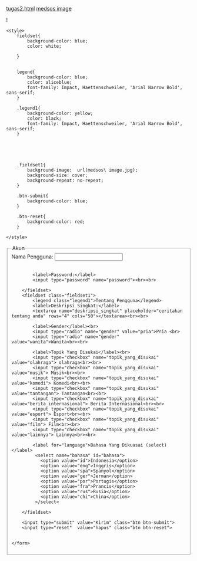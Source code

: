 [tugas2.html](https://github.com/user-attachments/files/22403902/tugas2.html)
[medsos image](https://github.com/user-attachments/assets/1e60e148-69dd-40f3-98ec-9e94442e7236)
<!DOCTYPE html>!
<html lang="id">
<head>
    <meta charset="UTF-8">
    <meta name="viewport" content="width=device-width, initial-scale=1.0">
    <title>Daftar Akun Media Sosial</title>

    <style>
        fieldset{
            background-color: blue;
            color: white;

        }


        legend{
            background-color: blue;
            color: aliceblue;
            font-family: Impact, Haettenschweiler, 'Arial Narrow Bold', sans-serif;
        }

        .legend1{
            background-color: yellow;
            color: black;
            font-family: Impact, Haettenschweiler, 'Arial Narrow Bold', sans-serif;
        }



        

        .fieldset1{
            background-image:  url(medsos\ image.jpg);
            background-size: cover;
            background-repeat: no-repeat;
        }

        .btn-submit{
            background-color: blue;
        }

        .btn-reset{
            background-color: red;
        }
        
    </style> 
</head>
<body>
    <form action="a" >
        <fieldset>
            <legend>Akun</legend>
            <label>Nama Pengguna:</label>
            <input type="text" name="nama"><br><br>
            
            <label>Password:</label>
            <input type="password" name="password"><br><br>

        </fieldset>
        <fieldset class="fieldset1">
            <legend class="legend1">Tentang Pengguna</legend>
            <label>Deskripsi Singkat:</label>
            <textarea name="deskripsi_singkat" placeholder="ceritakan tentang anda" rows="4" cols="50"></textarea><br><br>

            <label>Gender</label><br>
            <input type="radio" name="gender" value="pria">Pria <br>
            <input type="radio" name="gender" value="wanita">Wanita<br><br>

            <label>Topik Yang Disukai</label><br>
            <input type="checkbox" name="topik_yang_disukai" value="olahraga"> olahraga<br><br>
            <input type="checkbox" name="topik_yang_disukai" value="musik"> Musik<br><br>
            <input type="checkbox" name="topik_yang_disukai" value="komedi"> Komedi<br><br>
            <input type="checkbox" name="topik_yang_disukai" value="tantangan"> Tantangan<br><br>
            <input type="checkbox" name="topik_yang_disukai" value="berita_internasional"> Berita Internasional<br><br>
            <input type="checkbox" name="topik_yang_disukai" value="esport"> Esport<br><br>
            <input type="checkbox" name="topik_yang_disukai" value="film"> Film<br><br>
            <input type="checkbox" name="topik_yang_disukai" value="lainnya"> Lainnya<br><br>

            <label for="language">Bahasa Yang Dikuasai (select)</label>
             <select name="bahasa" id="bahasa">
               <option value="id">Indonesia</option>
               <option value="eng">Inggris</option>
               <option value="spa">Spanyol</option>
               <option value="ger">Jerman</option>
               <option value="por">Portugis</option>
               <option value="fra">Prancis</option>
               <option value="rus">Rusia</option>
               <option Value="chi">China</option>
             </select>

        </fieldset>

        <input type="submit" value="Kirim" class="btn btn-submit">
        <input type="reset"  value="hapus" class="btn btn-reset">
        

    </form>

    
</body>
</html>
